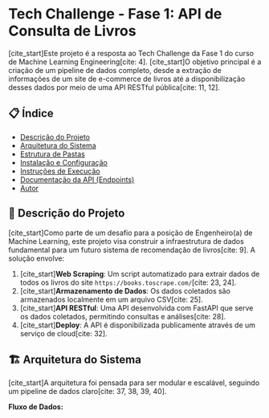 # Tech Challenge - Fase 1: API de Consulta de Livros

[cite_start]Este projeto é a resposta ao Tech Challenge da Fase 1 do curso de Machine Learning Engineering[cite: 4]. [cite_start]O objetivo principal é a criação de um pipeline de dados completo, desde a extração de informações de um site de e-commerce de livros até a disponibilização desses dados por meio de uma API RESTful pública[cite: 11, 12].

## 📋 Índice

- [Descrição do Projeto](#-descrição-do-projeto)
- [Arquitetura do Sistema](#-arquitetura-do-sistema)
- [Estrutura de Pastas](#-estrutura-de-pastas)
- [Instalação e Configuração](#-instalação-e-configuração)
- [Instruções de Execução](#-instruções-de-execução)
- [Documentação da API (Endpoints)](#-documentação-da-api-endpoints)
- [Autor](#-autor)

## 📝 Descrição do Projeto

[cite_start]Como parte de um desafio para a posição de Engenheiro(a) de Machine Learning, este projeto visa construir a infraestrutura de dados fundamental para um futuro sistema de recomendação de livros[cite: 9]. A solução envolve:

1.  [cite_start]**Web Scraping**: Um script automatizado para extrair dados de todos os livros do site `https://books.toscrape.com/`[cite: 23, 24].
2.  [cite_start]**Armazenamento de Dados**: Os dados coletados são armazenados localmente em um arquivo CSV[cite: 25].
3.  [cite_start]**API RESTful**: Uma API desenvolvida com FastAPI que serve os dados coletados, permitindo consultas e análises[cite: 28].
4.  [cite_start]**Deploy**: A API é disponibilizada publicamente através de um serviço de cloud[cite: 32].

## 🏗️ Arquitetura do Sistema

[cite_start]A arquitetura foi pensada para ser modular e escalável, seguindo um pipeline de dados claro[cite: 37, 38, 39, 40].

**Fluxo de Dados:**